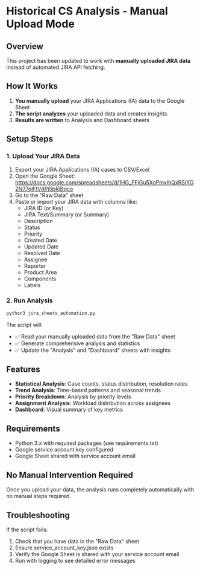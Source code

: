 # Historical CS Analysis - Manual Upload Mode

## Overview

This project has been updated to work with **manually uploaded JIRA data** instead of automated JIRA API fetching.

## How It Works

1. **You manually upload** your JIRA Applications (IA) data to the Google Sheet
2. **The script analyzes** your uploaded data and creates insights
3. **Results are written** to Analysis and Dashboard sheets

## Setup Steps

### 1. Upload Your JIRA Data

1. Export your JIRA Applications (IA) cases to CSV/Excel
2. Open the Google Sheet: https://docs.google.com/spreadsheets/d/1HG_FFiGu5XoPmxIhQxRSjYO2N77qlFtV4Pj5bRiBqco
3. Go to the "Raw Data" sheet
4. Paste or import your JIRA data with columns like:
   - JIRA ID (or Key)
   - JIRA Text/Summary (or Summary)
   - Description
   - Status
   - Priority
   - Created Date
   - Updated Date
   - Resolved Date
   - Assignee
   - Reporter
   - Product Area
   - Components
   - Labels

### 2. Run Analysis

```bash
python3 jira_sheets_automation.py
```

The script will:
- ✅ Read your manually uploaded data from the "Raw Data" sheet
- ✅ Generate comprehensive analysis and statistics
- ✅ Update the "Analysis" and "Dashboard" sheets with insights

## Features

- **Statistical Analysis**: Case counts, status distribution, resolution rates
- **Trend Analysis**: Time-based patterns and seasonal trends
- **Priority Breakdown**: Analysis by priority levels
- **Assignment Analysis**: Workload distribution across assignees
- **Dashboard**: Visual summary of key metrics

## Requirements

- Python 3.x with required packages (see requirements.txt)
- Google service account key configured
- Google Sheet shared with service account email

## No Manual Intervention Required

Once you upload your data, the analysis runs completely automatically with no manual steps required.

## Troubleshooting

If the script fails:
1. Check that you have data in the "Raw Data" sheet
2. Ensure service_account_key.json exists
3. Verify the Google Sheet is shared with your service account email
4. Run with logging to see detailed error messages
